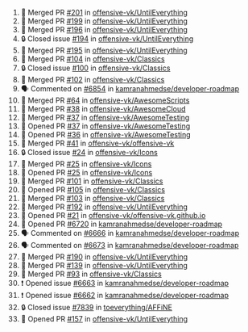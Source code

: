 <!--START_SECTION:activity-->
1. 🎉 Merged PR [#201](https://github.com/offensive-vk/UntilEverything/pull/201) in [offensive-vk/UntilEverything](https://github.com/offensive-vk/UntilEverything)
2. 🎉 Merged PR [#199](https://github.com/offensive-vk/UntilEverything/pull/199) in [offensive-vk/UntilEverything](https://github.com/offensive-vk/UntilEverything)
3. 🎉 Merged PR [#196](https://github.com/offensive-vk/UntilEverything/pull/196) in [offensive-vk/UntilEverything](https://github.com/offensive-vk/UntilEverything)
4. 🔒 Closed issue [#194](https://github.com/offensive-vk/UntilEverything/issues/194) in [offensive-vk/UntilEverything](https://github.com/offensive-vk/UntilEverything)
5. 🎉 Merged PR [#195](https://github.com/offensive-vk/UntilEverything/pull/195) in [offensive-vk/UntilEverything](https://github.com/offensive-vk/UntilEverything)
6. 🎉 Merged PR [#104](https://github.com/offensive-vk/Classics/pull/104) in [offensive-vk/Classics](https://github.com/offensive-vk/Classics)
7. 🔒 Closed issue [#100](https://github.com/offensive-vk/Classics/issues/100) in [offensive-vk/Classics](https://github.com/offensive-vk/Classics)
8. 🎉 Merged PR [#102](https://github.com/offensive-vk/Classics/pull/102) in [offensive-vk/Classics](https://github.com/offensive-vk/Classics)
9. 🗣 Commented on [#6854](https://github.com/kamranahmedse/developer-roadmap/issues/6854) in [kamranahmedse/developer-roadmap](https://github.com/kamranahmedse/developer-roadmap)
10. 🎉 Merged PR [#64](https://github.com/offensive-vk/AwesomeScripts/pull/64) in [offensive-vk/AwesomeScripts](https://github.com/offensive-vk/AwesomeScripts)
11. 🎉 Merged PR [#38](https://github.com/offensive-vk/AwesomeCloud/pull/38) in [offensive-vk/AwesomeCloud](https://github.com/offensive-vk/AwesomeCloud)
12. 🎉 Merged PR [#37](https://github.com/offensive-vk/AwesomeTesting/pull/37) in [offensive-vk/AwesomeTesting](https://github.com/offensive-vk/AwesomeTesting)
13. 💪 Opened PR [#37](https://github.com/offensive-vk/AwesomeTesting/pull/37) in [offensive-vk/AwesomeTesting](https://github.com/offensive-vk/AwesomeTesting)
14. 💪 Opened PR [#36](https://github.com/offensive-vk/AwesomeTesting/pull/36) in [offensive-vk/AwesomeTesting](https://github.com/offensive-vk/AwesomeTesting)
15. 🎉 Merged PR [#41](https://github.com/offensive-vk/offensive-vk/pull/41) in [offensive-vk/offensive-vk](https://github.com/offensive-vk/offensive-vk)
16. 🔒 Closed issue [#24](https://github.com/offensive-vk/Icons/issues/24) in [offensive-vk/Icons](https://github.com/offensive-vk/Icons)
17. 🎉 Merged PR [#25](https://github.com/offensive-vk/Icons/pull/25) in [offensive-vk/Icons](https://github.com/offensive-vk/Icons)
18. 💪 Opened PR [#25](https://github.com/offensive-vk/Icons/pull/25) in [offensive-vk/Icons](https://github.com/offensive-vk/Icons)
19. 🎉 Merged PR [#101](https://github.com/offensive-vk/Classics/pull/101) in [offensive-vk/Classics](https://github.com/offensive-vk/Classics)
20. 💪 Opened PR [#105](https://github.com/offensive-vk/Classics/pull/105) in [offensive-vk/Classics](https://github.com/offensive-vk/Classics)
21. 🎉 Merged PR [#103](https://github.com/offensive-vk/Classics/pull/103) in [offensive-vk/Classics](https://github.com/offensive-vk/Classics)
22. 🎉 Merged PR [#192](https://github.com/offensive-vk/UntilEverything/pull/192) in [offensive-vk/UntilEverything](https://github.com/offensive-vk/UntilEverything)
23. 💪 Opened PR [#21](https://github.com/offensive-vk/offensive-vk.github.io/pull/21) in [offensive-vk/offensive-vk.github.io](https://github.com/offensive-vk/offensive-vk.github.io)
24. 💪 Opened PR [#6720](https://github.com/kamranahmedse/developer-roadmap/pull/6720) in [kamranahmedse/developer-roadmap](https://github.com/kamranahmedse/developer-roadmap)
25. 🗣 Commented on [#6666](https://github.com/kamranahmedse/developer-roadmap/issues/6666) in [kamranahmedse/developer-roadmap](https://github.com/kamranahmedse/developer-roadmap)
26. 🗣 Commented on [#6673](https://github.com/kamranahmedse/developer-roadmap/issues/6673) in [kamranahmedse/developer-roadmap](https://github.com/kamranahmedse/developer-roadmap)
27. 🎉 Merged PR [#190](https://github.com/offensive-vk/UntilEverything/pull/190) in [offensive-vk/UntilEverything](https://github.com/offensive-vk/UntilEverything)
28. 🎉 Merged PR [#139](https://github.com/offensive-vk/UntilEverything/pull/139) in [offensive-vk/UntilEverything](https://github.com/offensive-vk/UntilEverything)
29. 🎉 Merged PR [#93](https://github.com/offensive-vk/Classics/pull/93) in [offensive-vk/Classics](https://github.com/offensive-vk/Classics)
30. ❗ Opened issue [#6663](https://github.com/kamranahmedse/developer-roadmap/issues/6663) in [kamranahmedse/developer-roadmap](https://github.com/kamranahmedse/developer-roadmap)
31. ❗ Opened issue [#6662](https://github.com/kamranahmedse/developer-roadmap/issues/6662) in [kamranahmedse/developer-roadmap](https://github.com/kamranahmedse/developer-roadmap)
32. 🔒 Closed issue [#7839](https://github.com/toeverything/AFFiNE/issues/7839) in [toeverything/AFFiNE](https://github.com/toeverything/AFFiNE)
33. 💪 Opened PR [#157](https://github.com/offensive-vk/UntilEverything/pull/157) in [offensive-vk/UntilEverything](https://github.com/offensive-vk/UntilEverything)
<!--END_SECTION:activity-->
